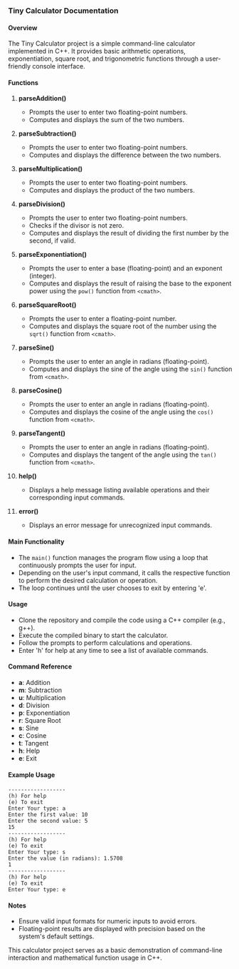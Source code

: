 ### Tiny Calculator Documentation

#### Overview
The Tiny Calculator project is a simple command-line calculator implemented in C++. It provides basic arithmetic operations, exponentiation, square root, and trigonometric functions through a user-friendly console interface.

#### Functions

1. **parseAddition()**
   - Prompts the user to enter two floating-point numbers.
   - Computes and displays the sum of the two numbers.

2. **parseSubtraction()**
   - Prompts the user to enter two floating-point numbers.
   - Computes and displays the difference between the two numbers.

3. **parseMultiplication()**
   - Prompts the user to enter two floating-point numbers.
   - Computes and displays the product of the two numbers.

4. **parseDivision()**
   - Prompts the user to enter two floating-point numbers.
   - Checks if the divisor is not zero.
   - Computes and displays the result of dividing the first number by the second, if valid.

5. **parseExponentiation()**
   - Prompts the user to enter a base (floating-point) and an exponent (integer).
   - Computes and displays the result of raising the base to the exponent power using the `pow()` function from `<cmath>`.

6. **parseSquareRoot()**
   - Prompts the user to enter a floating-point number.
   - Computes and displays the square root of the number using the `sqrt()` function from `<cmath>`.

7. **parseSine()**
   - Prompts the user to enter an angle in radians (floating-point).
   - Computes and displays the sine of the angle using the `sin()` function from `<cmath>`.

8. **parseCosine()**
   - Prompts the user to enter an angle in radians (floating-point).
   - Computes and displays the cosine of the angle using the `cos()` function from `<cmath>`.

9. **parseTangent()**
   - Prompts the user to enter an angle in radians (floating-point).
   - Computes and displays the tangent of the angle using the `tan()` function from `<cmath>`.

10. **help()**
    - Displays a help message listing available operations and their corresponding input commands.

11. **error()**
    - Displays an error message for unrecognized input commands.

#### Main Functionality
- The `main()` function manages the program flow using a loop that continuously prompts the user for input.
- Depending on the user's input command, it calls the respective function to perform the desired calculation or operation.
- The loop continues until the user chooses to exit by entering 'e'.

#### Usage
- Clone the repository and compile the code using a C++ compiler (e.g., g++).
- Execute the compiled binary to start the calculator.
- Follow the prompts to perform calculations and operations.
- Enter 'h' for help at any time to see a list of available commands.

#### Command Reference
- **a**: Addition
- **m**: Subtraction
- **u**: Multiplication
- **d**: Division
- **p**: Exponentiation
- **r**: Square Root
- **s**: Sine
- **c**: Cosine
- **t**: Tangent
- **h**: Help
- **e**: Exit

#### Example Usage
```plaintext
------------------
(h) For help
(e) To exit
Enter Your type: a
Enter the first value: 10
Enter the second value: 5
15
------------------
(h) For help
(e) To exit
Enter Your type: s
Enter the value (in radians): 1.5708
1
------------------
(h) For help
(e) To exit
Enter Your type: e
```

#### Notes
- Ensure valid input formats for numeric inputs to avoid errors.
- Floating-point results are displayed with precision based on the system's default settings.

This calculator project serves as a basic demonstration of command-line interaction and mathematical function usage in C++.
